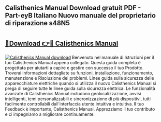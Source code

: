 ## Calisthenics Manual Download gratuit PDF - Part-eyB Italiano Nuovo manuale del proprietario di riparazione s48N5

# <h2><a href="http://dfflx5b.blite.top/?on=Calisthenics+Manual">🔗Download 👉🔴 Calisthenics Manual</a></h2>

[![Calisthenics Manual download](https://i.imgur.com/lujVjoI.png)](http://dfflx5b.blite.top/?on=Calisthenics+Manual)
Benvenuto nel manuale di Istruzioni per il tuo Calisthenics Manual appena collegato. Questa guida completa è progettata per aiutarti a capire e gestire con successo il tuo Prodotto. Troverai informazioni dettagliate su funzioni, installazione, funzionamento, manutenzione e Risoluzione dei problemi. Linee guida sulla sicurezza delle apparecchiature elettriche quando si utilizza il nuovo Calisthenics Manual si prega di seguire tutte le linee guida sulla sicurezza elettrica. Le funzionalità avanzate di Calisthenics Manual includono geolocalizzazione, avvisi intelligenti, temi personalizzabili e sincronizzazione di più dispositivi, tutti facilmente controllabili dall'interfaccia utente intuitiva e intuitiva. Il tuo Feedback è importante, Calisthenics Manual. Apprezziamo il tuo contributo e ci impegniamo a migliorare continuamente.

